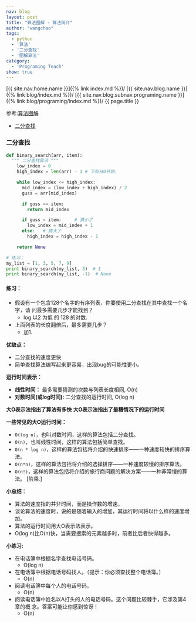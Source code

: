 ```yaml
---
nav: blog
layout: post
title: "算法图解 - 算法简介"
author: "wangchao"
tags:
  - python
  - '算法'
  - '二分查找'
  - '图解算法'
category:
  - 'Programing Teach'
show: true
---
```


[{{ site.nav.home.name }}]({% link index.md %})/
[{{ site.nav.blog.name }}]({% link blog/index.md %})/
[{{ site.nav.blog.subnav.programing.name }}]({% link blog/programing/index.md %})/
{{ page.title }}

参考:[算法图解](https://book.douban.com/subject/26979890/)

- [二分查找](#二分查找)

<span id="二分查找"></span>

### 二分查找

```python
def binary_search(arr, item):
  """ 二分查找算法 """
    low_index = 0
    high_index = len(arr) - 1 # 下标从0开始.

    while low_index <= high_index:
      mid_index = (low_index + high_index) / 2
      guss = arr[mid_index]

      if guss == item:
        return mid_index

      if guss < item:     # 猜小了
        low_index = mid_index + 1
      else:   # 猜大了
        high_index = high_index - 1

    return None

# 练习：
my_list = [1, 3, 5, 7, 9]
print binary_search(my_list, 3)  # 1
print binary_search(my_list, -1)  # None
```

#### 练习：

- 假设有一个包含128个名字的有序列表，你要使用二分查找在其中查找一个名字，请 问最多需要几步才能找到？
  - log 以2 为低 的 128 的对数.
- 上面列表的长度翻倍后，最多需要几步？
  - 加1.

**优缺点：**

- 二分查找的速度更快
- 简单查找算法编写起来更容易，出现bug的可能性更小。

**运行时间表示：**

- **线性时间：** 最多需要猜测的次数与列表长度相同, O(n)
- **对数时间(或log时间):** 二分查找的运行时间, O(log n)

**大O表示法指出了算法有多快**
**大O表示法指出了最糟情况下的运行时间**

**一些常见的大O运行时间：**

- `O(log n)`，也叫对数时间，这样的算法包括二分查找。
- `O(n)`，也叫线性时间，这样的算法包括简单查找。
- `O(n * log n)`，这样的算法包括将介绍的快速排序——一种速度较快的排序算法。
- `O(n*n)`，这样的算法包括将介绍的选择排序——一种速度较慢的排序算法。
- `O(n!)`，这样的算法包括将介绍的旅行商问题的解决方案——一种非常慢的算法。 [阶乘.]

**小总结**：

- 算法的速度指的并非时间，而是操作数的增速。
- 谈论算法的速度时，说的是随着输入的增加，其运行时间将以什么样的速度增加。
- 算法的运行时间用大O表示法表示。
- O(log n)比O(n)快，当需要搜索的元素越多时，前者比后者快得越多。

**小练习:**

- 在电话簿中根据名字查找电话号码。
  - O(log n)
- 在电话簿中根据电话号码找人。（提示：你必须查找整个电话簿。）
  - O(n)
- 阅读电话簿中每个人的电话号码。
  - O(n)
- 阅读电话簿中姓名以A打头的人的电话号码。这个问题比较棘手，它涉及第4章的概 念。答案可能让你感到惊讶！
  - O(n)
